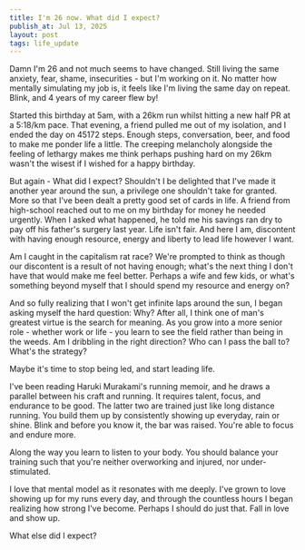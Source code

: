 ```yaml
---
title: I'm 26 now. What did I expect?
publish_at: Jul 13, 2025
layout: post
tags: life_update
---
```


Damn I'm 26 and not much seems to have changed. Still living the same anxiety, fear, shame, insecurities - but I'm working on it. No matter how mentally simulating my job is, it feels like I'm living the same day on repeat. Blink, and 4 years of my career flew by!

Started this birthday at 5am, with a 26km run whilst hitting a new half PR at a 5:18/km pace. That evening, a friend pulled me out of my isolation, and I ended the day on 45172 steps. Enough steps, conversation, beer, and food to make me ponder life a little. The creeping melancholy alongside the feeling of lethargy makes me think perhaps pushing hard on my 26km wasn't the wisest if I wished for a happy birthday.

But again - What did I expect? Shouldn't I be delighted that I've made it another year around the sun, a privilege one shouldn't take for granted. More so that I've been dealt a pretty good set of cards in life. A friend from high-school reached out to me on my birthday for money he needed urgently. When I asked what happened, he told me his savings ran dry to pay off his father's surgery last year. Life isn't fair. And here I am, discontent with having enough resource, energy and liberty to lead life however I want.

Am I caught in the capitalism rat race? We're prompted to think as though our discontent is a result of not having enough; what's the next thing I don't have that would make me feel better. Perhaps a wife and few kids, or what's something beyond myself that I should spend my resource and energy on?

And so fully realizing that I won't get infinite laps around the sun, I began asking myself the hard question: Why? After all, I think one of man's greatest virtue is the search for meaning. As you grow into a more senior role - whether work or life - you learn to see the field rather than being in the weeds. Am I dribbling in the right direction? Who can I pass the ball to? What's the strategy?

Maybe it's time to stop being led, and start leading life.

I've been reading Haruki Murakami's running memoir, and he draws a parallel between his craft and running. It requires talent, focus, and endurance to be good. The latter two are trained just like long distance running. You build them up by consistently showing up everyday, rain or shine. Blink and before you know it, the bar was raised. You're able to focus and endure more.

Along the way you learn to listen to your body. You should balance your training such that you're neither overworking and injured, nor under-stimulated.

I love that mental model as it resonates with me deeply. I've grown to love showing up for my runs every day, and through the countless hours I began realizing how strong I've become. Perhaps I should do just that. Fall in love and show up.

What else did I expect?
